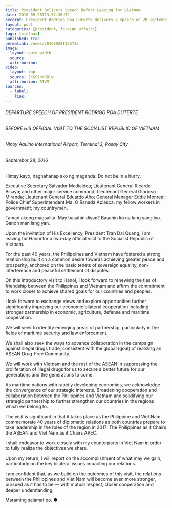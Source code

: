```yaml
---
title: President Delivers Speech Before Leaving for Vietnam
date: 2016-09-28T13:57:36UTC
excerpt: President Rodrigo Roa Duterte delivers a speech on 28 September 2016 at Ninoy Aquino International Airport, Terminal 2, Pasay City, before leaving for the Socialist Republic of Vietnam.
layout: post
categories: [president, foreign_affairs]
tags: [vietnam]
published: true
permalink: /news/20160928T135736
image:
  layout: auto_width
  source: 
  attribution: 
video:
  layout: top
  source: ZKKS1nNRBlw
  attribution: RTVM
sources:
  - label:
    link:
---
```


###### DEPARTURE SPEECH OF PRESIDENT RODRIGO ROA DUTERTE

###### BEFORE HIS OFFICIAL VISIT TO THE SOCIALIST REPUBLIC OF VIETNAM

###### Ninoy Aquino International Airport, Terminal 2, Pasay City

###### September 28, 2016

Hintay kayo, naghahanap ako ng maganda. Do not be in a hurry.

Executive Secretary Salvador Medialdea; Lieutenant General Ricardo Bisaya; and other major service command; Lieutenant General Glorioso Miranda; Lieutenant General Eduardo Año; General Manager Eddie Monreal; Police Chief Superintendent Ma. O Ranada Aplasca; my fellow workers in government; my countrymen. 

Tamad akong magsalita. May basahin diyan? Basahin ko na lang yang iyo. Ganon man lang yan.     

Upon the invitation of His Excellency, President Tran Dai Quang, I am leaving for Hanoi for a two-day official visit to the Socialist Republic of Vietnam.

For the past 40 years, the Philippines and Vietnam have fostered a strong relationship built on a common desire towards achieving greater peace and prosperity, anchored on the basic tenets of sovereign equality, non-interference and peaceful settlement of disputes.

On this introductory visit to Hanoi, I look forward to renewing the ties of friendship between the Philippines and Vietnam and affirm the commitment to work closer to achieve shared goals for our countries and peoples.
 
I look forward to exchange views and explore opportunities further significantly improving our economic bilateral cooperation including stronger partnership in economic, agriculture, defense and maritime cooperation.  

We will seek to identify emerging areas of partnership, particularly in the fields of maritime security and law enforcement. 

We shall also seek the ways to advance collaboration in the campaign against illegal drugs trade, consistent with the global (goal) of realizing an ASEAN Drug-Free Community.  

We will work with Vietnam and the rest of the ASEAN in suppressing the proliferation of illegal drugs for us to secure a better future for our generations and the generations to come.

As maritime nations with rapidly developing economies, we acknowledge the convergence of our strategic interests. Broadening cooperation and collaboration between the Philippines and Vietnam and solidifying our strategic partnership to further strengthen our countries in the regions which we belong to. 

The visit is significant in that it takes place as the Philippine and Viet Nam commemorate 40 years of diplomatic relations as both countries prepare to take leadership in the roles of the region in 2017: The Philippines as it Chairs the ASEAN and Viet Nam as it Chairs APEC. 

I shall endeavor to work closely with my counterparts in Viet Nam in order to fully realize the objectives we share.  

Upon my return, I will report on the accomplishment of what may we gain, particularly on the key bilateral issues impacting our relations.

I am confident that, as we build on the outcomes of this visit, the relations between the Philippines and Viet Nam will become even more stronger, pursued as it has to be — with  mutual respect, closer cooperation and deeper understanding.

Maraming salamat po.
&#x25cf;
